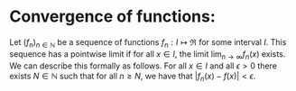
# Convergence of functions:

Let $(f_n)_{n\in \mathbb{N}}$ be a sequence of functions $f_n:I\mapsto\Re$ for some interval $I$. This sequence has a pointwise limit if for all $x\in I$, the limit $\lim_{n\to\infty}f_n(x)$ exists. We can describe this formally as follows. For all $x\in I$ and all $\epsilon>0$ there exists $N\in \mathbb{N}$ such that for all $n\geq N$, we have that $|f_n(x)-f(x)|<\epsilon$.
